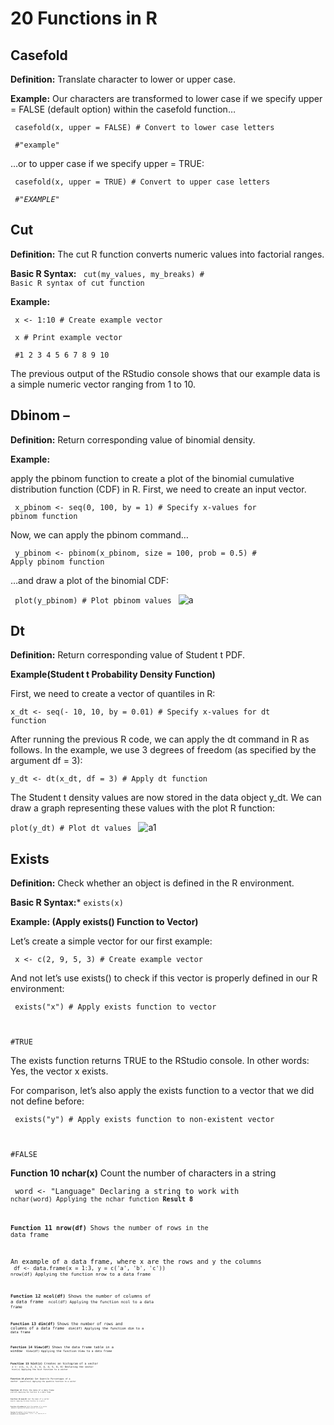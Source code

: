 # 20 Functions in R 

## Casefold 

**Definition:** Translate character to lower or upper case.

**Example:** Our characters are transformed to lower case if we specify upper = FALSE (default option) within the casefold function…

<code> casefold(x, upper = FALSE)               # Convert to lower case letters </code>

<code> #"example" </code>

…or to upper case if we specify upper = TRUE:

<code> casefold(x, upper = TRUE)                 # Convert to upper case letters </code>


<code> *#"EXAMPLE"* </code>

##  Cut

**Definition:** The cut R function converts numeric values into factorial ranges.

**Basic R Syntax:** <code> cut(my_values, my_breaks)              # Basic R syntax of cut function </code>

**Example:**

<code> x <- 1:10        # Create example vector </code>

<code> x                                              # Print example vector </code>

<code>  #1  2  3  4  5  6  7  8  9 10 </code>

The previous output of the RStudio console shows that our example data is a simple numeric vector ranging from 1 to 10.

## Dbinom – 

**Definition:** Return corresponding value of binomial density.

**Example:**

apply the pbinom function to create a plot of the binomial cumulative distribution function (CDF) in R. First, we need to create an input vector.

<code> x_pbinom <- seq(0, 100, by = 1)                       # Specify x-values for pbinom function </code>

Now, we can apply the pbinom command…

<code>  y_pbinom <- pbinom(x_pbinom, size = 100, prob = 0.5)  # Apply pbinom function </code>
  
…and draw a plot of the binomial CDF:

<code> plot(y_pbinom)                                        # Plot pbinom values </code>
![a](https://statisticsglobe.com/wp-content/uploads/2019/08/figure-2-binom-distribution-function-plot-in-r.png)

## Dt 
**Definition:** Return corresponding value of Student t PDF.

**Example(Student t Probability Density Function)**

First, we need to create a vector of quantiles in R:

<code>x_dt <- seq(- 10, 10, by = 0.01)                    # Specify x-values for dt function </code>

After running the previous R code, we can apply the dt command in R as follows. In the example, we use 3 degrees of freedom (as specified by the argument df = 3):

<code>y_dt <- dt(x_dt, df = 3)                            # Apply dt function </code>
  
The Student t density values are now stored in the data object y_dt. We can draw a graph representing these values with the plot R function:

<code>plot(y_dt)                                          # Plot dt values </code>
![a1](https://statisticsglobe.com/wp-content/uploads/2019/09/figure-1-r-command-dt-density-plot.png)

## Exists 

**Definition:** Check whether an object is defined in the R environment.

**Basic R Syntax:***
<code>exists(x) </code>

**Example: (Apply exists() Function to Vector)**

Let’s create a simple vector for our first example:

<code> x <- c(2, 9, 5, 3)                        # Create example vector </code>
  
 And not let’s use exists() to check if this vector is properly defined in our R environment:
 
 <code> exists("x")                               # Apply exists function to vector
  
#TRUE </code>

The exists function returns TRUE to the RStudio console. In other words: Yes, the vector x exists.

For comparison, let’s also apply the exists function to a vector that we did not define before:

<code> exists("y")                               # Apply exists function to non-existent vector
  
#FALSE </code>


**Function 10 nchar(x)**
  Count the number of characters in a string

<code> word <- "Language"						Declaring a string to work with
<code> nchar(word)								Applying the nchar function
**Result 8**



**Function 11 nrow(df)**
  Shows the number of rows in the data frame

An example of a data frame, where x are the rows and y the columns
<code> df <- data.frame(x = 1:3, y = c('a', 'b', 'c')) 
<code> nrow(df) 								Applying the function nrow to a data frame



**Function 12 ncol(df)**
  Shows the number of columns of a data frame
<code> ncol(df)								Applying the function ncol to a data frame



**Function 13 dim(df)**
  Shows the number of rows and columns of a data frame
<code> dim(df)									Applying the function dim to a data frame



**Function 14 View(df)**
  Shows the data frame table in a window
<code> View(df) 								Applying the function View to a data frame



**Function 15 hist(z)**
  Creates an histogram of a vector
<code> z <- c(1, 1, 2, 2, 3, 4, 4, 5, 6, 6)		Declaring the vector
<code> hist(z)									Applying the hist function to a vector



**Function 16 plot(x)**
  Get Quantile Percentages of a vector
<code> quantile(z)								Applying the quantile function to a vector



**Function 17**
	Plots the data of a data frame
<code> plot(df)									Applying the function to a data frame



**Function 18 mean(X)**
  Get the mean of a vector
<code> mean(z)									Applying the mean function to a vector



**Function 19 median(x)**
  Gets the median of a vector
<code> median(z)								Applying the median function to a vector



**Function 20 rm(list = ls())**
  Removes all the variables in the environment
<code> rm(list = ls())							Applying the rm function to our environment
